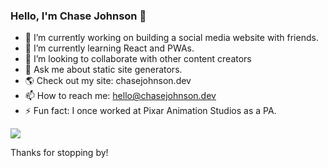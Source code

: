 ### Hello, I'm Chase Johnson 👋

* 🔭 I’m currently working on building a social media website with friends.
* 🌱 I’m currently learning React and PWAs.
* 👯 I’m looking to collaborate with other content creators
* 💬 Ask me about static site generators.
* 🌎 Check out my site: chasejohnson.dev
* 📫 How to reach me: hello@chasejohnson.dev
* ⚡ Fun fact: I once worked at Pixar Animation Studios as a PA. 

<a href="https://github.com/chaseyb/github-readme-stats">
  <img align="center" src="https://github-readme-stats.vercel.app/api/pin/?username=Chaseyb&repo=github-readme-stats" />
</a>

Thanks for stopping by!
